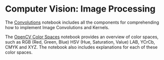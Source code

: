 # Computer Vision: Image Processing

The [Convolutions](https://github.com/mohdsaadoon/ComputerVision/blob/main/Image-Processing/Convolutions.ipynb) notebook includes all the components for comprehending how to implement Image Convolutions and Kernels.


The [OpenCV Color Spaces](https://github.com/mohdsaadoon/ComputerVision/blob/main/Image-Processing/OpenCV_Color_Space_Conversions.ipynb) notebook provides an overview of color spaces, such as RGB (Red, Green, Blue) HSV (Hue, Saturation, Value) LAB, YCrCb, CMYK and XYZ. The notebook also includes explanations for each of these color spaces.
